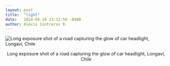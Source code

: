 ```yaml
---
layout: post
title:  "light"
date:   2024-04-10 13:12:58 -0400
author: Alexis Contreras R.
---
```


![Long exposure shot of a road capturing the glow of car headlight, Longaví, Chile](/photography/assets/images/light/photo1.jpg)
<center>Long exposure shot of a road capturing the glow of car headlight, Longaví, Chile</center>

